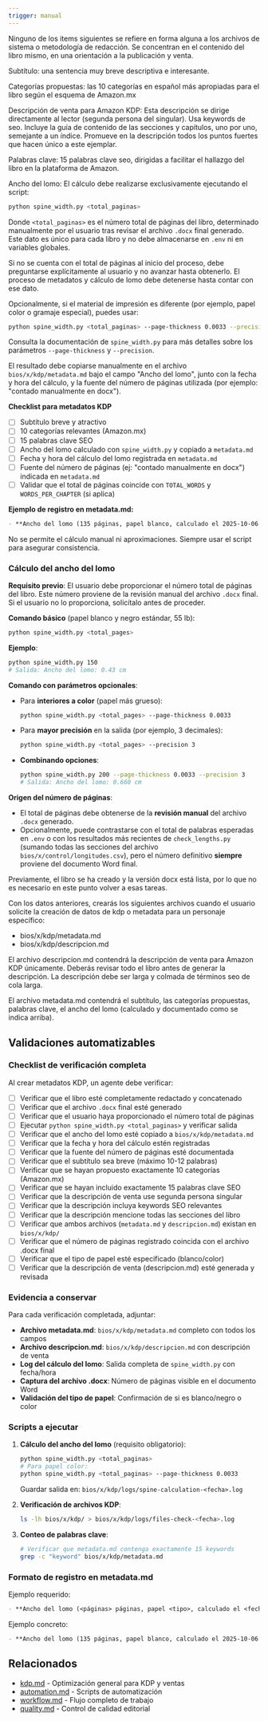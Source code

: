 ```yaml
---
trigger: manual
---
```


Ninguno de los items siguientes se refiere en forma alguna a los archivos de sistema o metodología de redacción. Se concentran en el contenido del libro mismo, en una orientación a la publicación y venta.

Subtítulo: una sentencia muy breve descriptiva e interesante.

Categorías propuestas: las 10 categorías en español más apropiadas para el libro según el esquema de Amazon.mx

Descripción de venta para Amazon KDP: Esta descripción se dirige directamente al lector (segunda persona del singular). Usa keywords de seo. Incluye la guía de contenido de las secciones y capítulos, uno por uno, semejante a un índice. Promueve en la descripción todos los puntos fuertes que hacen único a este ejemplar. 

Palabras clave: 15 palabras clave seo, dirigidas a facilitar el hallazgo del libro en la plataforma de Amazon.



Ancho del lomo: El cálculo debe realizarse exclusivamente ejecutando el script:

```bash
python spine_width.py <total_paginas>
```

Donde `<total_paginas>` es el número total de páginas del libro, determinado manualmente por el usuario tras revisar el archivo `.docx` final generado. Este dato es único para cada libro y no debe almacenarse en `.env` ni en variables globales.

Si no se cuenta con el total de páginas al inicio del proceso, debe preguntarse explícitamente al usuario y no avanzar hasta obtenerlo. El proceso de metadatos y cálculo de lomo debe detenerse hasta contar con ese dato.

Opcionalmente, si el material de impresión es diferente (por ejemplo, papel color o gramaje especial), puedes usar:

```bash
python spine_width.py <total_paginas> --page-thickness 0.0033 --precision 3
```

Consulta la documentación de `spine_width.py` para más detalles sobre los parámetros `--page-thickness` y `--precision`.

El resultado debe copiarse manualmente en el archivo `bios/x/kdp/metadata.md` bajo el campo "Ancho del lomo", junto con la fecha y hora del cálculo, y la fuente del número de páginas utilizada (por ejemplo: "contado manualmente en docx").

**Checklist para metadatos KDP**

- [ ] Subtítulo breve y atractivo
- [ ] 10 categorías relevantes (Amazon.mx)
- [ ] 15 palabras clave SEO
- [ ] Ancho del lomo calculado con `spine_width.py` y copiado a `metadata.md`
- [ ] Fecha y hora del cálculo del lomo registrada en `metadata.md`
- [ ] Fuente del número de páginas (ej: "contado manualmente en docx") indicada en `metadata.md`
- [ ] Validar que el total de páginas coincide con `TOTAL_WORDS` y `WORDS_PER_CHAPTER` (si aplica)

**Ejemplo de registro en metadata.md:**

```markdown
- **Ancho del lomo (135 páginas, papel blanco, calculado el 2025-10-06 14:30, fuente: contado manualmente en docx)**: 0.94 cm
```

No se permite el cálculo manual ni aproximaciones. Siempre usar el script para asegurar consistencia.

### Cálculo del ancho del lomo

**Requisito previo**: El usuario debe proporcionar el número total de páginas del libro. Este número proviene de la revisión manual del archivo `.docx` final. Si el usuario no lo proporciona, solicítalo antes de proceder.

**Comando básico** (papel blanco y negro estándar, 55 lb):
```bash
python spine_width.py <total_pages>
```

**Ejemplo**:
```bash
python spine_width.py 150
# Salida: Ancho del lomo: 0.43 cm
```

**Comando con parámetros opcionales**:

- Para **interiores a color** (papel más grueso):
  ```bash
  python spine_width.py <total_pages> --page-thickness 0.0033
  ```

- Para **mayor precisión** en la salida (por ejemplo, 3 decimales):
  ```bash
  python spine_width.py <total_pages> --precision 3
  ```

- **Combinando opciones**:
  ```bash
  python spine_width.py 200 --page-thickness 0.0033 --precision 3
  # Salida: Ancho del lomo: 0.660 cm
  ```

**Origen del número de páginas**:
- El total de páginas debe obtenerse de la **revisión manual** del archivo `.docx` generado.
- Opcionalmente, puede contrastarse con el total de palabras esperadas en `.env` o con los resultados más recientes de `check_lengths.py` (sumando todas las secciones del archivo `bios/x/control/longitudes.csv`), pero el número definitivo **siempre** proviene del documento Word final.

Previamente, el libro se ha creado y la versión docx está lista, por lo que no es necesario en este punto volver a esas tareas.

Con los datos anteriores, crearás los siguientes archivos cuando el usuario solicite la creación de datos de kdp o metadata para un personaje específico:

- bios/x/kdp/metadata.md
- bios/x/kdp/descripcion.md

El archivo descripcion.md contendrá la descripción de venta para Amazon KDP únicamente. Deberás revisar todo el libro antes de generar la descripción. La descripción debe ser larga y colmada de términos seo de cola larga. 


El archivo metadata.md contendrá el subtítulo, las categorías propuestas, palabras clave, el ancho del lomo (calculado y documentado como se indica arriba).

## Validaciones automatizables

### Checklist de verificación completa

Al crear metadatos KDP, un agente debe verificar:

- [ ] Verificar que el libro esté completamente redactado y concatenado
- [ ] Verificar que el archivo `.docx` final esté generado
- [ ] Verificar que el usuario haya proporcionado el número total de páginas
- [ ] Ejecutar `python spine_width.py <total_paginas>` y verificar salida
- [ ] Verificar que el ancho del lomo esté copiado a `bios/x/kdp/metadata.md`
- [ ] Verificar que la fecha y hora del cálculo estén registradas
- [ ] Verificar que la fuente del número de páginas esté documentada
- [ ] Verificar que el subtítulo sea breve (máximo 10-12 palabras)
- [ ] Verificar que se hayan propuesto exactamente 10 categorías (Amazon.mx)
- [ ] Verificar que se hayan incluido exactamente 15 palabras clave SEO
- [ ] Verificar que la descripción de venta use segunda persona singular
- [ ] Verificar que la descripción incluya keywords SEO relevantes
- [ ] Verificar que la descripción mencione todas las secciones del libro
- [ ] Verificar que ambos archivos (`metadata.md` y `descripcion.md`) existan en `bios/x/kdp/`
- [ ] Verificar que el número de páginas registrado coincida con el archivo .docx final
- [ ] Verificar que el tipo de papel esté especificado (blanco/color)
- [ ] Verificar que la descripción de venta (descripcion.md) esté generada y revisada

### Evidencia a conservar

Para cada verificación completada, adjuntar:

- **Archivo metadata.md**: `bios/x/kdp/metadata.md` completo con todos los campos
- **Archivo descripcion.md**: `bios/x/kdp/descripcion.md` con descripción de venta
- **Log del cálculo del lomo**: Salida completa de `spine_width.py` con fecha/hora
- **Captura del archivo .docx**: Número de páginas visible en el documento Word
- **Validación del tipo de papel**: Confirmación de si es blanco/negro o color

### Scripts a ejecutar

1. **Cálculo del ancho del lomo** (requisito obligatorio):
   ```bash
   python spine_width.py <total_paginas>
   # Para papel color:
   python spine_width.py <total_paginas> --page-thickness 0.0033
   ```
   Guardar salida en: `bios/x/kdp/logs/spine-calculation-<fecha>.log`

2. **Verificación de archivos KDP**:
   ```bash
   ls -lh bios/x/kdp/ > bios/x/kdp/logs/files-check-<fecha>.log
   ```

3. **Conteo de palabras clave**:
   ```bash
   # Verificar que metadata.md contenga exactamente 15 keywords
   grep -c "keyword" bios/x/kdp/metadata.md
   ```

### Formato de registro en metadata.md

Ejemplo requerido:
```markdown
- **Ancho del lomo (<páginas> páginas, papel <tipo>, calculado el <fecha> <hora>, fuente: <origen>)**: <valor> cm
```

Ejemplo concreto:
```markdown
- **Ancho del lomo (135 páginas, papel blanco, calculado el 2025-10-06 14:30, fuente: contado manualmente en docx)**: 0.94 cm
```

## Relacionados

- [kdp.md](kdp.md) - Optimización general para KDP y ventas
- [automation.md](automation.md) - Scripts de automatización
- [workflow.md](workflow.md) - Flujo completo de trabajo
- [quality.md](quality.md) - Control de calidad editorial
